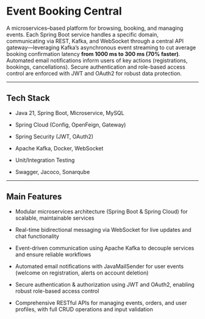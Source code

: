 <!-- ========================= TITLE ========================= -->
# Event Booking Central
A microservices–based platform for browsing, booking, and managing events. Each Spring Boot service handles a specific domain, communicating via REST, Kafka, and WebSocket through a central API gateway—leveraging Kafka’s asynchronous event streaming to cut average booking confirmation latency **from 1000 ms to 300 ms (70% faster)**. Automated email notifications inform users of key actions (registrations, bookings, cancellations). Secure authentication and role-based access control are enforced with JWT and OAuth2 for robust data protection.

---

<!-- ========================= TECH STACK ========================= -->
## Tech Stack
- Java 21, Spring Boot, Microservice, MySQL

- Spring Cloud (Config, OpenFeign, Gateway)
  
- Spring Security (JWT, OAuth2)

- Apache Kafka, Docker, WebSocket

- Unit/Integration Testing
  
- Swagger, Jacoco, Sonarqube


---

<!-- ========================= MAIN FEATURES ========================= -->
## Main Features
- Modular microservices architecture (Spring Boot & Spring Cloud) for scalable, maintainable services

- Real-time bidirectional messaging via WebSocket for live updates and chat functionality

- Event-driven communication using Apache Kafka to decouple services and ensure reliable workflows

- Automated email notifications with JavaMailSender for user events (welcome on registration, alerts on account deletion)

- Secure authentication & authorization using JWT and OAuth2, enabling robust role-based access control

- Comprehensive RESTful APIs for managing events, orders, and user profiles, with full CRUD operations and input validation
